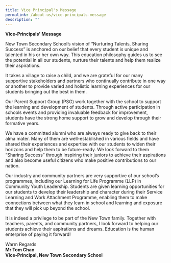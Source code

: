 ```yaml
---
title: Vice Principal's Message
permalink: /about-us/vice-principals-message
description: ""
---
```

**Vice-Principals' Message**

New Town Secondary School’s vision of “Nurturing Talents, Sharing Success” is anchored on our belief that every student is unique and talented in his or her own way.  This education philosophy guides us to see the potential in all our students, nurture their talents and help them realize their aspirations.

It takes a village to raise a child, and we are grateful for our many supportive stakeholders and partners who continually contribute in one way or another to provide varied and holistic learning experiences for our students bringing out the best in them.

Our Parent Support Group (PSG) work together with the school to support the learning and development of students. Through active participation in schools events and providing invaluable feedback for improvement, students have the strong home support to grow and develop through their formative years. 

We have a committed alumni who are always ready to give back to their alma mater. Many of them are well-established in various fields and have shared their experiences and expertise with our students to widen their horizons and help them to be future-ready. We look forward to them “Sharing Success” through inspiring their juniors to achieve their aspirations and also become useful citizens who make positive contributions to our nation.    

Our industry and community partners are very supportive of our school’s programmes, including our Learning for Life Programme (LLP) in Community Youth Leadership. Students are given learning opportunities for our students to develop their leadership and character during their Service Learning and Work Attachment Programme, enabling them to make connections between what they learn in school and learning and exposure that they will pick up beyond the school.    

It is indeed a privilege to be part of the New Town family.  Together with teachers, parents, and community partners, I look forward to helping our students achieve their aspirations and dreams.   Education is the human enterprise of paying it forward!

Warm Regards<br>
**Mr Tom Chan**<br>
**Vice-Principal, New Town Secondary School**